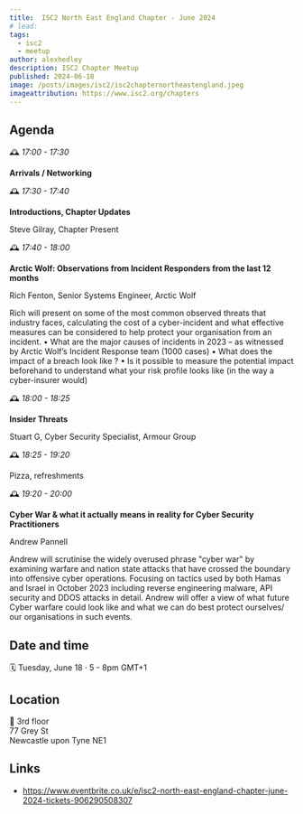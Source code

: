 ```yaml
---
title:  ISC2 North East England Chapter - June 2024
# lead:
tags:
  - isc2
  - meetup
author: alexhedley
description: ISC2 Chapter Meetup
published: 2024-06-18
image: /posts/images/isc2/isc2chapternortheastengland.jpeg
imageattribution: https://www.isc2.org/chapters
---
```


<!-- # ISC2 North East England Chapter June 2024 Meetup -->

## Agenda

🕰️ _17:00 - 17:30_

**Arrivals / Networking**

🕰️ _17:30 - 17:40_

**Introductions, Chapter Updates**

Steve Gilray, Chapter Present

🕰️ _17:40 - 18:00_

**Arctic Wolf: Observations from Incident Responders from the last 12 months**

Rich Fenton, Senior Systems Engineer, Arctic Wolf

Rich will present on some of the most common observed threats that industry faces, calculating the cost of a cyber-incident and what effective measures can be considered to help protect your organisation from an incident. • What are the major causes of incidents in 2023 – as witnessed by Arctic Wolf’s Incident Response team (1000 cases) • What does the impact of a breach look like ? • Is it possible to measure the potential impact beforehand to understand what your risk profile looks like (in the way a cyber-insurer would)

🕰️ _18:00 - 18:25_

**Insider Threats**

Stuart G, Cyber Security Specialist, Armour Group

🕰️ _18:25 - 19:20_

Pizza, refreshments

🕰️ _19:20 - 20:00_

**Cyber War & what it actually means in reality for Cyber Security Practitioners**

Andrew Pannell

Andrew will scrutinise the widely overused phrase "cyber war" by examining warfare and nation state attacks that have crossed the boundary into offensive cyber operations. Focusing on tactics used by both Hamas and Israel in October 2023 including reverse engineering malware, API security and DDOS attacks in detail. Andrew will offer a view of what future Cyber warfare could look like and what we can do best protect ourselves/ our organisations in such events.

## Date and time

🗓️ Tuesday, June 18 · 5 - 8pm GMT+1

## Location

📍 3rd floor  
77 Grey St  
Newcastle upon Tyne NE1

## Links

- https://www.eventbrite.co.uk/e/isc2-north-east-england-chapter-june-2024-tickets-906290508307
